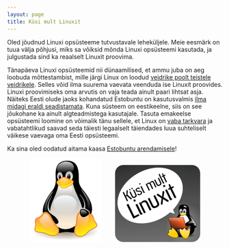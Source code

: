 ```yaml
---
layout: page
title: Küsi mult Linuxit
---
```


Oled jõudnud Linuxi opsüsteeme tutvustavale leheküljele. Meie eesmärk on tuua
välja põhjusi, miks sa võiksid mõnda Linuxi opsüsteemi kasutada, ja julgustada
sind ka reaalselt Linuxit proovima.

Tänapäeva Linuxi opsüsteemid nii dünaamilised, et ammu juba on aeg loobuda
mõttestambist, mille järgi Linux on loodud
[veidrike poolt teistele veidrikele](diagnoos.html).
Selles võid ilma suurema vaevata veenduda ise Linuxit proovides.
Linuxi proovimiseks oma arvutis on vaja teada ainult paari lihtsat asja.
Näiteks Eesti olude jaoks kohandatud Estobuntu on kasutusvalmis
[ilma midagi eraldi seadistamata](juhised.html). Kuna süsteem on eestikeelne,
siis on see jõukohane ka ainult algteadmistega kasutajale. Tasuta emakeelse
opsüsteemi loomine on võimalik tänu sellele, et Linux on
[vaba tarkvara](pingviin.html) ja vabatahtlikud saavad seda täiesti legaalselt
täiendades luua suhteliselt väikese vaevaga oma Eesti opsüsteemi.

Ka sina oled oodatud aitama kaasa [Estobuntu arendamisele](http://www.estobuntu.org/aita-kaasa)!

<div style="text-align: center;">
    <a href="kampaaniast.php" style="border:none;margin-right:2em;"><img src="assets/img/NewTux.png"/></a>
    <a href="kysi-mult.php" style="border:none;"><img src="assets/img/kysi-mult-linuxit-halo.png"/></a>
</div>



